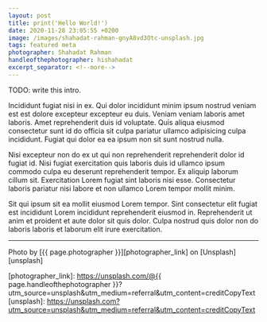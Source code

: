 ```yaml
---
layout: post
title: print('Hello World!')
date: 2020-11-28 23:05:55 +0200
image: /images/shahadat-rahman-gnyA8vd3Otc-unsplash.jpg
tags: featured meta
photographer: Shahadat Rahman
handleofthephotographer: hishahadat
excerpt_separator: <!--more-->
---
```


TODO: write this intro.

Incididunt fugiat nisi in ex. Qui dolor incididunt minim ipsum nostrud veniam est est dolore excepteur excepteur eu duis. Veniam veniam laboris amet laboris. Amet reprehenderit duis id voluptate. Quis aliqua eiusmod consectetur sunt id do officia sit culpa pariatur ullamco adipisicing culpa incididunt. Fugiat qui dolor ea ea ipsum non sit sunt nostrud nulla.

Nisi excepteur non do ex ut qui non reprehenderit reprehenderit dolor id fugiat id. Nisi fugiat exercitation quis laboris duis id ullamco ipsum commodo culpa eu deserunt reprehenderit tempor. Ex aliquip laborum cillum sit. Exercitation Lorem fugiat sint laboris nisi esse. Consectetur laboris pariatur nisi labore et non ullamco Lorem tempor mollit minim.

Sit qui ipsum sit ea mollit eiusmod Lorem tempor. Sint consectetur elit fugiat est incididunt Lorem incididunt reprehenderit eiusmod in. Reprehenderit ut anim et proident et aute dolor sit quis dolor. Culpa nostrud quis dolor non do laboris laboris et laborum elit irure exercitation.

---

Photo by [{{ page.photographer }}][photographer_link] on [Unsplash][unsplash]

[photographer_link]: https://unsplash.com/@{{ page.handleofthephotographer }}?utm_source=unsplash&utm_medium=referral&utm_content=creditCopyText
[unsplash]: https://unsplash.com?utm_source=unsplash&utm_medium=referral&utm_content=creditCopyText
